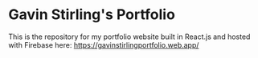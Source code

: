 # Gavin Stirling's Portfolio

This is the repository for my portfolio website built in React.js and hosted with Firebase here: https://gavinstirlingportfolio.web.app/
